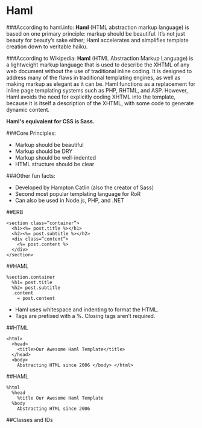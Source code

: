 # Haml

###According to haml.info: 
**Haml** (HTML abstraction markup language) is based on one primary principle: markup should be beautiful. It’s not just beauty for beauty’s sake either; Haml accelerates and simplifies template creation down to veritable haiku.

###According to Wikipedia:
**Haml** (HTML Abstraction Markup Language) is a lightweight markup language that is used to describe the XHTML of any web document without the use of traditional inline coding. It is designed to address many of the flaws in traditional templating engines, as well as making markup as elegant as it can be. Haml functions as a replacement for inline page templating systems such as PHP, RHTML, and ASP. However, Haml avoids the need for explicitly coding XHTML into the template, because it is itself a description of the XHTML, with some code to generate dynamic content.

**Haml's equivalent for CSS is Sass.**


###Core Principles:
* Markup should be beautiful
* Markup should be DRY
* Markup should be well-indented
* HTML structure should be clear

###Other fun facts:
* Developed by Hampton Catlin (also the creator of Sass)
* Second most popular templating language for RoR
* Can also be used in Node.js, PHP, and .NET 

##ERB
```
<section class=”container”>
  <h1><%= post.title %></h1>
  <h2><%= post.subtitle %></h2>
  <div class=”content”>
    <%= post.content %>
  </div>
</section>
```

##HAML
```
%section.container
  %h1= post.title
  %h2= post.subtitle
  .content
    = post.content
```


* Haml uses whitespace and indenting to format the HTML.
* Tags are prefixed with a %. Closing tags aren’t required.

##HTML
```
<html> 
  <head> 
    <title>Our Awesome Haml Template</title> 
  </head> 
  <body> 
    Abstracting HTML since 2006 </body> </html> 

```

##HAML
```
%html 
  %head 
    %title Our Awesome Haml Template 
  %body 
    Abstracting HTML since 2006
```

##Classes and IDs

